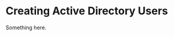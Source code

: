 [title]: # (Creating Active Directory Users)
[tags]: # (XXX)
[priority]: # (1556)
# Creating Active Directory Users
Something here.
